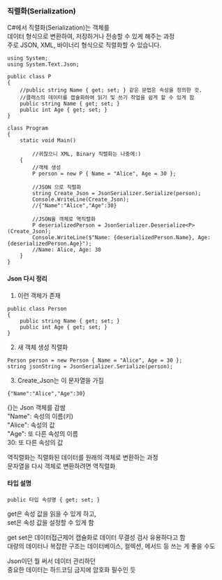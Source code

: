 ### 직렬화(Serialization) 

C#에서 직렬화(Serialization)는 객체를  
데이터 형식으로 변환하여, 저장하거나 전송할 수 있게 해주는 과정  
주로 JSON, XML, 바이너리 형식으로 직렬화할 수 있습니다.  

```
using System;
using System.Text.Json; 

public class P 
{
    //public string Name { get; set; } 같은 문법은 속성을 정의한 것.  
    //클래스의 데이터를 캡슐화하여 읽기 및 쓰기 작업을 쉽게 할 수 있게 함 
    public string Name { get; set; }   
    public int Age { get; set; } 
}

class Program
{
    static void Main()

        //귀찮으니 XML, Binary 직렬화는 나중에:) 
    {
        //객체 생성 
        P person = new P { Name = "Alice", Age = 30 }; 

        //JSON 으로 직렬화 
        string Create_Json = JsonSerializer.Serialize(person); 
        Console.WriteLine(Create_Json);
        //{"Name":"Alice","Age":30}

        //JSON을 객체로 역직렬화 
        P deserializedPerson = JsonSerializer.Deserialize<P>(Create_Json); 
        Console.WriteLine($"Name: {deserializedPerson.Name}, Age: {deserializedPerson.Age}");
        //Name: Alice, Age: 30 
    }
}
```

#### Json 다시 정리 

1) 이런 객체가 존재 
```
public class Person
{
    public string Name { get; set; }
    public int Age { get; set; }
}
```
2) 새 객체 생성 직렬화 
```
Person person = new Person { Name = "Alice", Age = 30 };
string jsonString = JsonSerializer.Serialize(person);
```
3) Create_Json는 이 문자열을 가짐 
```
{"Name":"Alice","Age":30}
```
{}는 Json 객체를 감쌈  
"Name": 속성의 이름(키)  
"Alice": 속성의 값  
"Age": 또 다른 속성의 이름  
30: 또 다른 속성의 값  

역직렬화는 직렬화된 데이터를 원래의 객체로 변환하는 과정  
문자열을 다시 객체로 변환하려면 역직렬화  

#### 타입 설명 

```
public 타입 속성명 { get; set; }
```
get은 속성 값을 읽을 수 있게 하고,  
set은 속성 값을 설정할 수 있게 함  
  
get set은 데이터접근제어 캡슐화로 데이터 무결성 검사 유용하다고 함  
대량의 데이터나 복잡한 구조는 데이터베이스, 컬렉션, 메서드 등 쓰는 게 좋을 수도  

Json이던 뭘 써서 데이터 관리하던  
중요한 데이터는 하드코딩 금지에 암호화 필수인 듯  
  

